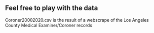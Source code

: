 ## Feel free to play with the data

Coroner20002020.csv is the result of a webscrape of the Los Angeles County Medical Examiner/Coroner records
